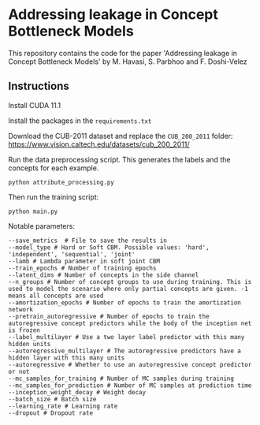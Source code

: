 # Addressing leakage in Concept Bottleneck Models
This repository contains the code for the paper 'Addressing leakage in Concept Bottleneck Models' by M. Havasi, S. Parbhoo and F. Doshi-Velez


## Instructions

Install CUDA 11.1

Install the packages in the `requirements.txt`

Download the CUB-2011 dataset and replace the `CUB_200_2011` folder: https://www.vision.caltech.edu/datasets/cub_200_2011/ 

Run the data preprocessing script. This generates the labels and the concepts for each example.

```
python attribute_processing.py
```

Then run the training script:

```
python main.py
```

Notable parameters:
```
--save_metrics  # File to save the results in
--model_type # Hard or Soft CBM. Possible values: 'hard', 'independent', 'sequential', 'joint'
--lamb # Lambda parameter in soft joint CBM
--train_epochs # Number of training epochs
--latent_dims # Number of concepts in the side channel
--n_groups # Number of concept groups to use during training. This is used to model the scenario where only partial concepts are given. -1 means all concepts are used
--amortization_epochs # Number of epochs to train the amortization network
--pretrain_autoregressive # Number of epochs to train the autoregressive concept predictors while the body of the inception net is frozen
--label_multilayer # Use a two layer label predictor with this many hidden units
--autoregressive_multilayer # The autoregressive predictors have a hidden layer with this many units
--autoregressive # Whether to use an autoregressive concept predictor or not
--mc_samples_for_training # Number of MC samples during training
--mc_samples_for_prediction # Number of MC samples at prediction time
--inception_weight_decay # Weight decay
--batch_size # Batch size
--learning_rate # Learning rate
--dropout # Dropout rate
```
